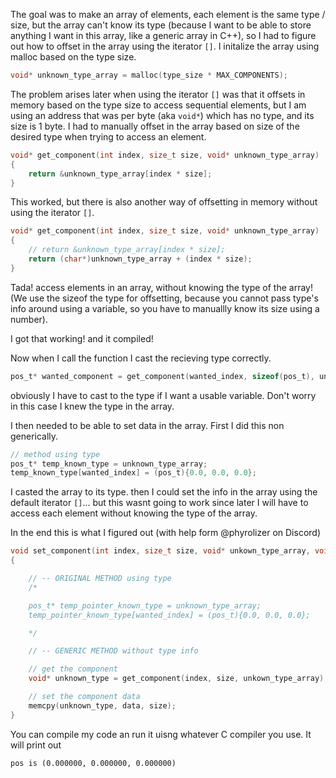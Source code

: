 The goal was to make an array of elements, each element is the same type / size, but the array can't know its type (because I want to be able to store anything I want in this array, like a generic array in C++), so I had to figure out how to offset in the array using the iterator `[]`. I initalize the array using malloc based on the type size.

```c
void* unknown_type_array = malloc(type_size * MAX_COMPONENTS);
```

The problem arises later when using the iterator `[]` was that it offsets in memory based on the type size to access sequential elements, but I am using an address that was per byte (aka `void*`) which has no type, and its size is 1 byte. I had to manually offset in the array based on size of the desired type when trying to access an element.

```c
void* get_component(int index, size_t size, void* unknown_type_array)
{
    return &unknown_type_array[index * size];
}
```

This worked, but there is also another way of offsetting in memory without using the iterator `[]`.

```c
void* get_component(int index, size_t size, void* unknown_type_array)
{
    // return &unknown_type_array[index * size];
    return (char*)unknown_type_array + (index * size);
}
```

Tada! access elements in an array, without knowing the type of the array! (We use the sizeof the type for offsetting, because you cannot pass type's info around using a variable, so you have to manuallly know its size using a number).

I got that working! and it compiled!

Now when I call the function I cast the recieving type correctly.

```c
pos_t* wanted_component = get_component(wanted_index, sizeof(pos_t), unknown_type_array);
```

obviously I have to cast to the type if I want a usable variable. Don't worry in this case I knew the type in the array.

I then needed to be able to set data in the array. First I did this non generically.

```c
// method using type
pos_t* temp_known_type = unknown_type_array;
temp_known_type[wanted_index] = (pos_t){0.0, 0.0, 0.0};
````

I casted the array to its type. then I could set the info in the array using the default iterator `[]`... but this wasnt going to work since later I will have to access each element without knowing the type of the array.

In the end this is what I figured out (with help form @phyrolizer on Discord)

```c
void set_component(int index, size_t size, void* unkown_type_array, void* data)
{

    // -- ORIGINAL METHOD using type
    /*

    pos_t* temp_pointer_known_type = unknown_type_array;
    temp_pointer_known_type[wanted_index] = (pos_t){0.0, 0.0, 0.0};

    */

    // -- GENERIC METHOD without type info

    // get the component
    void* unknown_type = get_component(index, size, unkown_type_array);

    // set the component data
    memcpy(unknown_type, data, size);
}
```

You can compile my code an run it uisng whatever C compiler you use. It will print out

```
pos is (0.000000, 0.000000, 0.000000)
```
